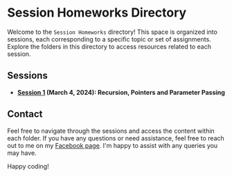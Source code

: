 # Session Homeworks Directory

Welcome to the `Session Homeworks` directory! This space is organized into sessions, each corresponding to a specific topic or set of assignments. Explore the folders in this directory to access resources related to each session.

## Sessions

- **[Session 1](https://github.com/Yves242/ptm-for-ngvalentino/tree/main/homework/Session%201%3A%20Recursion%2C%20Pointers%20and%20Parameter%20Passing) (March 4, 2024): Recursion, Pointers and Parameter Passing** 

## Contact

Feel free to navigate through the sessions and access the content within each folder. If you have any questions or need assistance, feel free to reach out to me on my [Facebook page](https://www.facebook.com/yvesbaltazar). I'm happy to assist with any queries you may have. 

Happy coding!

